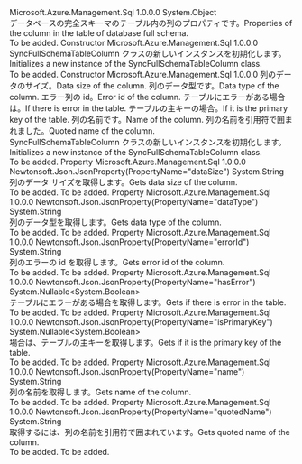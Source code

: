 <Type Name="SyncFullSchemaTableColumn" FullName="Microsoft.Azure.Management.Sql.Models.SyncFullSchemaTableColumn">
  <TypeSignature Language="C#" Value="public class SyncFullSchemaTableColumn" />
  <TypeSignature Language="ILAsm" Value=".class public auto ansi beforefieldinit SyncFullSchemaTableColumn extends System.Object" />
  <TypeSignature Language="DocId" Value="T:Microsoft.Azure.Management.Sql.Models.SyncFullSchemaTableColumn" />
  <TypeSignature Language="VB.NET" Value="Public Class SyncFullSchemaTableColumn" />
  <TypeSignature Language="F#" Value="type SyncFullSchemaTableColumn = class" />
  <AssemblyInfo>
    <AssemblyName>Microsoft.Azure.Management.Sql</AssemblyName>
    <AssemblyVersion>1.0.0.0</AssemblyVersion>
  </AssemblyInfo>
  <Base>
    <BaseTypeName>System.Object</BaseTypeName>
  </Base>
  <Interfaces />
  <Docs>
    <summary>
            <span data-ttu-id="22848-101">データベースの完全スキーマのテーブル内の列のプロパティです。</span><span class="sxs-lookup"><span data-stu-id="22848-101">Properties of the column in the table of database full schema.</span></span>
            </summary>
    <remarks>To be added.</remarks>
  </Docs>
  <Members>
    <Member MemberName=".ctor">
      <MemberSignature Language="C#" Value="public SyncFullSchemaTableColumn ();" />
      <MemberSignature Language="ILAsm" Value=".method public hidebysig specialname rtspecialname instance void .ctor() cil managed" />
      <MemberSignature Language="DocId" Value="M:Microsoft.Azure.Management.Sql.Models.SyncFullSchemaTableColumn.#ctor" />
      <MemberSignature Language="VB.NET" Value="Public Sub New ()" />
      <MemberType>Constructor</MemberType>
      <AssemblyInfo>
        <AssemblyName>Microsoft.Azure.Management.Sql</AssemblyName>
        <AssemblyVersion>1.0.0.0</AssemblyVersion>
      </AssemblyInfo>
      <Parameters />
      <Docs>
        <summary>
            <span data-ttu-id="22848-102">SyncFullSchemaTableColumn クラスの新しいインスタンスを初期化します。</span><span class="sxs-lookup"><span data-stu-id="22848-102">Initializes a new instance of the SyncFullSchemaTableColumn class.</span></span>
            </summary>
        <remarks>To be added.</remarks>
      </Docs>
    </Member>
    <Member MemberName=".ctor">
      <MemberSignature Language="C#" Value="public SyncFullSchemaTableColumn (string dataSize = null, string dataType = null, string errorId = null, Nullable&lt;bool&gt; hasError = null, Nullable&lt;bool&gt; isPrimaryKey = null, string name = null, string quotedName = null);" />
      <MemberSignature Language="ILAsm" Value=".method public hidebysig specialname rtspecialname instance void .ctor(string dataSize, string dataType, string errorId, valuetype System.Nullable`1&lt;bool&gt; hasError, valuetype System.Nullable`1&lt;bool&gt; isPrimaryKey, string name, string quotedName) cil managed" />
      <MemberSignature Language="DocId" Value="M:Microsoft.Azure.Management.Sql.Models.SyncFullSchemaTableColumn.#ctor(System.String,System.String,System.String,System.Nullable{System.Boolean},System.Nullable{System.Boolean},System.String,System.String)" />
      <MemberSignature Language="VB.NET" Value="Public Sub New (Optional dataSize As String = null, Optional dataType As String = null, Optional errorId As String = null, Optional hasError As Nullable(Of Boolean) = null, Optional isPrimaryKey As Nullable(Of Boolean) = null, Optional name As String = null, Optional quotedName As String = null)" />
      <MemberSignature Language="F#" Value="new Microsoft.Azure.Management.Sql.Models.SyncFullSchemaTableColumn : string * string * string * Nullable&lt;bool&gt; * Nullable&lt;bool&gt; * string * string -&gt; Microsoft.Azure.Management.Sql.Models.SyncFullSchemaTableColumn" Usage="new Microsoft.Azure.Management.Sql.Models.SyncFullSchemaTableColumn (dataSize, dataType, errorId, hasError, isPrimaryKey, name, quotedName)" />
      <MemberType>Constructor</MemberType>
      <AssemblyInfo>
        <AssemblyName>Microsoft.Azure.Management.Sql</AssemblyName>
        <AssemblyVersion>1.0.0.0</AssemblyVersion>
      </AssemblyInfo>
      <Parameters>
        <Parameter Name="dataSize" Type="System.String" />
        <Parameter Name="dataType" Type="System.String" />
        <Parameter Name="errorId" Type="System.String" />
        <Parameter Name="hasError" Type="System.Nullable&lt;System.Boolean&gt;" />
        <Parameter Name="isPrimaryKey" Type="System.Nullable&lt;System.Boolean&gt;" />
        <Parameter Name="name" Type="System.String" />
        <Parameter Name="quotedName" Type="System.String" />
      </Parameters>
      <Docs>
        <param name="dataSize"><span data-ttu-id="22848-103">列のデータのサイズ。</span><span class="sxs-lookup"><span data-stu-id="22848-103">Data size of the column.</span></span></param>
        <param name="dataType"><span data-ttu-id="22848-104">列のデータ型です。</span><span class="sxs-lookup"><span data-stu-id="22848-104">Data type of the column.</span></span></param>
        <param name="errorId"><span data-ttu-id="22848-105">エラー列の id。</span><span class="sxs-lookup"><span data-stu-id="22848-105">Error id of the column.</span></span></param>
        <param name="hasError"><span data-ttu-id="22848-106">テーブルにエラーがある場合は。</span><span class="sxs-lookup"><span data-stu-id="22848-106">If there is error in the table.</span></span></param>
        <param name="isPrimaryKey"><span data-ttu-id="22848-107">テーブルの主キーの場合。</span><span class="sxs-lookup"><span data-stu-id="22848-107">If it is the primary key of the table.</span></span></param>
        <param name="name"><span data-ttu-id="22848-108">列の名前です。</span><span class="sxs-lookup"><span data-stu-id="22848-108">Name of the column.</span></span></param>
        <param name="quotedName"><span data-ttu-id="22848-109">列の名前を引用符で囲まれました。</span><span class="sxs-lookup"><span data-stu-id="22848-109">Quoted name of the column.</span></span></param>
        <summary>
            <span data-ttu-id="22848-110">SyncFullSchemaTableColumn クラスの新しいインスタンスを初期化します。</span><span class="sxs-lookup"><span data-stu-id="22848-110">Initializes a new instance of the SyncFullSchemaTableColumn class.</span></span>
            </summary>
        <remarks>To be added.</remarks>
      </Docs>
    </Member>
    <Member MemberName="DataSize">
      <MemberSignature Language="C#" Value="public string DataSize { get; }" />
      <MemberSignature Language="ILAsm" Value=".property instance string DataSize" />
      <MemberSignature Language="DocId" Value="P:Microsoft.Azure.Management.Sql.Models.SyncFullSchemaTableColumn.DataSize" />
      <MemberSignature Language="VB.NET" Value="Public ReadOnly Property DataSize As String" />
      <MemberSignature Language="F#" Value="member this.DataSize : string" Usage="Microsoft.Azure.Management.Sql.Models.SyncFullSchemaTableColumn.DataSize" />
      <MemberType>Property</MemberType>
      <AssemblyInfo>
        <AssemblyName>Microsoft.Azure.Management.Sql</AssemblyName>
        <AssemblyVersion>1.0.0.0</AssemblyVersion>
      </AssemblyInfo>
      <Attributes>
        <Attribute>
          <AttributeName>Newtonsoft.Json.JsonProperty(PropertyName="dataSize")</AttributeName>
        </Attribute>
      </Attributes>
      <ReturnValue>
        <ReturnType>System.String</ReturnType>
      </ReturnValue>
      <Docs>
        <summary>
            <span data-ttu-id="22848-111">列のデータ サイズを取得します。</span><span class="sxs-lookup"><span data-stu-id="22848-111">Gets data size of the column.</span></span>
            </summary>
        <value>To be added.</value>
        <remarks>To be added.</remarks>
      </Docs>
    </Member>
    <Member MemberName="DataType">
      <MemberSignature Language="C#" Value="public string DataType { get; }" />
      <MemberSignature Language="ILAsm" Value=".property instance string DataType" />
      <MemberSignature Language="DocId" Value="P:Microsoft.Azure.Management.Sql.Models.SyncFullSchemaTableColumn.DataType" />
      <MemberSignature Language="VB.NET" Value="Public ReadOnly Property DataType As String" />
      <MemberSignature Language="F#" Value="member this.DataType : string" Usage="Microsoft.Azure.Management.Sql.Models.SyncFullSchemaTableColumn.DataType" />
      <MemberType>Property</MemberType>
      <AssemblyInfo>
        <AssemblyName>Microsoft.Azure.Management.Sql</AssemblyName>
        <AssemblyVersion>1.0.0.0</AssemblyVersion>
      </AssemblyInfo>
      <Attributes>
        <Attribute>
          <AttributeName>Newtonsoft.Json.JsonProperty(PropertyName="dataType")</AttributeName>
        </Attribute>
      </Attributes>
      <ReturnValue>
        <ReturnType>System.String</ReturnType>
      </ReturnValue>
      <Docs>
        <summary>
            <span data-ttu-id="22848-112">列のデータ型を取得します。</span><span class="sxs-lookup"><span data-stu-id="22848-112">Gets data type of the column.</span></span>
            </summary>
        <value>To be added.</value>
        <remarks>To be added.</remarks>
      </Docs>
    </Member>
    <Member MemberName="ErrorId">
      <MemberSignature Language="C#" Value="public string ErrorId { get; }" />
      <MemberSignature Language="ILAsm" Value=".property instance string ErrorId" />
      <MemberSignature Language="DocId" Value="P:Microsoft.Azure.Management.Sql.Models.SyncFullSchemaTableColumn.ErrorId" />
      <MemberSignature Language="VB.NET" Value="Public ReadOnly Property ErrorId As String" />
      <MemberSignature Language="F#" Value="member this.ErrorId : string" Usage="Microsoft.Azure.Management.Sql.Models.SyncFullSchemaTableColumn.ErrorId" />
      <MemberType>Property</MemberType>
      <AssemblyInfo>
        <AssemblyName>Microsoft.Azure.Management.Sql</AssemblyName>
        <AssemblyVersion>1.0.0.0</AssemblyVersion>
      </AssemblyInfo>
      <Attributes>
        <Attribute>
          <AttributeName>Newtonsoft.Json.JsonProperty(PropertyName="errorId")</AttributeName>
        </Attribute>
      </Attributes>
      <ReturnValue>
        <ReturnType>System.String</ReturnType>
      </ReturnValue>
      <Docs>
        <summary>
            <span data-ttu-id="22848-113">列のエラーの id を取得します。</span><span class="sxs-lookup"><span data-stu-id="22848-113">Gets error id of the column.</span></span>
            </summary>
        <value>To be added.</value>
        <remarks>To be added.</remarks>
      </Docs>
    </Member>
    <Member MemberName="HasError">
      <MemberSignature Language="C#" Value="public Nullable&lt;bool&gt; HasError { get; }" />
      <MemberSignature Language="ILAsm" Value=".property instance valuetype System.Nullable`1&lt;bool&gt; HasError" />
      <MemberSignature Language="DocId" Value="P:Microsoft.Azure.Management.Sql.Models.SyncFullSchemaTableColumn.HasError" />
      <MemberSignature Language="VB.NET" Value="Public ReadOnly Property HasError As Nullable(Of Boolean)" />
      <MemberSignature Language="F#" Value="member this.HasError : Nullable&lt;bool&gt;" Usage="Microsoft.Azure.Management.Sql.Models.SyncFullSchemaTableColumn.HasError" />
      <MemberType>Property</MemberType>
      <AssemblyInfo>
        <AssemblyName>Microsoft.Azure.Management.Sql</AssemblyName>
        <AssemblyVersion>1.0.0.0</AssemblyVersion>
      </AssemblyInfo>
      <Attributes>
        <Attribute>
          <AttributeName>Newtonsoft.Json.JsonProperty(PropertyName="hasError")</AttributeName>
        </Attribute>
      </Attributes>
      <ReturnValue>
        <ReturnType>System.Nullable&lt;System.Boolean&gt;</ReturnType>
      </ReturnValue>
      <Docs>
        <summary>
            <span data-ttu-id="22848-114">テーブルにエラーがある場合を取得します。</span><span class="sxs-lookup"><span data-stu-id="22848-114">Gets if there is error in the table.</span></span>
            </summary>
        <value>To be added.</value>
        <remarks>To be added.</remarks>
      </Docs>
    </Member>
    <Member MemberName="IsPrimaryKey">
      <MemberSignature Language="C#" Value="public Nullable&lt;bool&gt; IsPrimaryKey { get; }" />
      <MemberSignature Language="ILAsm" Value=".property instance valuetype System.Nullable`1&lt;bool&gt; IsPrimaryKey" />
      <MemberSignature Language="DocId" Value="P:Microsoft.Azure.Management.Sql.Models.SyncFullSchemaTableColumn.IsPrimaryKey" />
      <MemberSignature Language="VB.NET" Value="Public ReadOnly Property IsPrimaryKey As Nullable(Of Boolean)" />
      <MemberSignature Language="F#" Value="member this.IsPrimaryKey : Nullable&lt;bool&gt;" Usage="Microsoft.Azure.Management.Sql.Models.SyncFullSchemaTableColumn.IsPrimaryKey" />
      <MemberType>Property</MemberType>
      <AssemblyInfo>
        <AssemblyName>Microsoft.Azure.Management.Sql</AssemblyName>
        <AssemblyVersion>1.0.0.0</AssemblyVersion>
      </AssemblyInfo>
      <Attributes>
        <Attribute>
          <AttributeName>Newtonsoft.Json.JsonProperty(PropertyName="isPrimaryKey")</AttributeName>
        </Attribute>
      </Attributes>
      <ReturnValue>
        <ReturnType>System.Nullable&lt;System.Boolean&gt;</ReturnType>
      </ReturnValue>
      <Docs>
        <summary>
            <span data-ttu-id="22848-115">場合は、テーブルの主キーを取得します。</span><span class="sxs-lookup"><span data-stu-id="22848-115">Gets if it is the primary key of the table.</span></span>
            </summary>
        <value>To be added.</value>
        <remarks>To be added.</remarks>
      </Docs>
    </Member>
    <Member MemberName="Name">
      <MemberSignature Language="C#" Value="public string Name { get; }" />
      <MemberSignature Language="ILAsm" Value=".property instance string Name" />
      <MemberSignature Language="DocId" Value="P:Microsoft.Azure.Management.Sql.Models.SyncFullSchemaTableColumn.Name" />
      <MemberSignature Language="VB.NET" Value="Public ReadOnly Property Name As String" />
      <MemberSignature Language="F#" Value="member this.Name : string" Usage="Microsoft.Azure.Management.Sql.Models.SyncFullSchemaTableColumn.Name" />
      <MemberType>Property</MemberType>
      <AssemblyInfo>
        <AssemblyName>Microsoft.Azure.Management.Sql</AssemblyName>
        <AssemblyVersion>1.0.0.0</AssemblyVersion>
      </AssemblyInfo>
      <Attributes>
        <Attribute>
          <AttributeName>Newtonsoft.Json.JsonProperty(PropertyName="name")</AttributeName>
        </Attribute>
      </Attributes>
      <ReturnValue>
        <ReturnType>System.String</ReturnType>
      </ReturnValue>
      <Docs>
        <summary>
            <span data-ttu-id="22848-116">列の名前を取得します。</span><span class="sxs-lookup"><span data-stu-id="22848-116">Gets name of the column.</span></span>
            </summary>
        <value>To be added.</value>
        <remarks>To be added.</remarks>
      </Docs>
    </Member>
    <Member MemberName="QuotedName">
      <MemberSignature Language="C#" Value="public string QuotedName { get; }" />
      <MemberSignature Language="ILAsm" Value=".property instance string QuotedName" />
      <MemberSignature Language="DocId" Value="P:Microsoft.Azure.Management.Sql.Models.SyncFullSchemaTableColumn.QuotedName" />
      <MemberSignature Language="VB.NET" Value="Public ReadOnly Property QuotedName As String" />
      <MemberSignature Language="F#" Value="member this.QuotedName : string" Usage="Microsoft.Azure.Management.Sql.Models.SyncFullSchemaTableColumn.QuotedName" />
      <MemberType>Property</MemberType>
      <AssemblyInfo>
        <AssemblyName>Microsoft.Azure.Management.Sql</AssemblyName>
        <AssemblyVersion>1.0.0.0</AssemblyVersion>
      </AssemblyInfo>
      <Attributes>
        <Attribute>
          <AttributeName>Newtonsoft.Json.JsonProperty(PropertyName="quotedName")</AttributeName>
        </Attribute>
      </Attributes>
      <ReturnValue>
        <ReturnType>System.String</ReturnType>
      </ReturnValue>
      <Docs>
        <summary>
            <span data-ttu-id="22848-117">取得するには、列の名前を引用符で囲まれています。</span><span class="sxs-lookup"><span data-stu-id="22848-117">Gets quoted name of the column.</span></span>
            </summary>
        <value>To be added.</value>
        <remarks>To be added.</remarks>
      </Docs>
    </Member>
  </Members>
</Type>